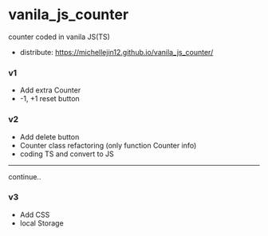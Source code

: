 # vanila_js_counter
counter coded in vanila JS(TS)
- distribute: https://michellejin12.github.io/vanila_js_counter/
### v1
- Add extra Counter
- -1, +1 reset button

### v2
- Add delete button
- Counter class refactoring (only function Counter info)
- coding TS and convert to JS


---
continue..

### v3
- Add CSS
- local Storage
